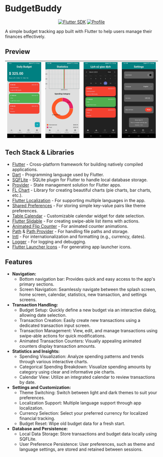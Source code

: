 # BudgetBuddy

<p align="center">
    <a href="https://flutter.dev/"><img alt="Flutter SDK" src="https://img.shields.io/badge/Flutter%20SDK-%3E%3D3.27.0-blue"/></a>
    <a href="https://github.com/CommonHouseCat"><img alt="Profile" src="https://commonhousecat.github.io/badges/profile-badge.svg"/></a>
</p>

A simple budget tracking app built with Flutter to help users manage their finances effectively.

## Preview


| ![Home Screen](previews/Home_screen.jpg) | ![Statistics](previews/Statistic_screen.jpg) | ![Calender](previews/Calender_screen.jpg) | ![Settings](previews/Settings_screen.jpg) |
|------------------------------------------|-----------------------------------------------------|-------------------------------------------|------------------------------------------|

## Tech Stack & Libraries

- [Flutter](https://flutter.dev/) - Cross-platform framework for building natively compiled applications.
- [Dart](https://dart.dev/) - Programming language used by Flutter.
- [SQFLite](https://pub.dev/packages/sqflite) - SQLite plugin for Flutter to handle local database storage.
- [Provider](https://pub.dev/packages/provider) - State management solution for Flutter apps.
- [FL Chart](https://pub.dev/packages/fl_chart) - Library for creating beautiful charts (pie charts, bar charts, etc.).
- [Flutter Localization](https://pub.dev/packages/flutter_localization) - For supporting multiple languages in the app.
- [Shared Preferences](https://pub.dev/packages/shared_preferences) - For storing simple key-value pairs like theme preferences.
- [Table Calendar](https://pub.dev/packages/table_calendar) - Customizable calendar widget for date selection.
- [Flutter Slidable](https://pub.dev/packages/flutter_slidable) - For creating swipe-able list items with actions.
- [Animated Flip Counter](https://pub.dev/packages/animated_flip_counter) - For animated counter animations.
- [Path](https://pub.dev/packages/path) & [Path Provider](https://pub.dev/packages/path_provider) - For handling file paths and storage.
- [Intl](https://pub.dev/packages/intl) - For internationalization and formatting (e.g., currency, dates).
- [Logger](https://pub.dev/packages/logger) - For logging and debugging.
- [Flutter Launcher Icons](https://pub.dev/packages/flutter_launcher_icons) - For generating app launcher icons.

## Features

- **Navigation:**
    - Bottom navigation bar: Provides quick and easy access to the app's primary sections.
    - Screen Navigation: Seamlessly navigate between the splash screen, home screen, calendar, statistics, new transaction, and settings screens.
- **Transaction Handling:**
    - Budget Setup: Quickly define a new budget via an interactive dialog, allowing date selection.
    - Transaction Creation: Easily create new transactions using a dedicated transaction input screen.
    - Transaction Management: View, edit, and manage transactions using swipe-able actions for quick modifications.
    - Animated Transaction Counters: Visually appealing animated counters display transaction amounts.
- **Statistics and Insights:**
    - Spending Visualization: Analyze spending patterns and trends through various interactive charts.
    - Categorical Spending Breakdown: Visualize spending amounts by category using clear and informative pie charts.
    - Calendar View: Utilize an integrated calendar to review transactions by date.
- **Settings and Customization:**
    - Theme Switching: Switch between light and dark themes to suit your preferences.
    - Localization Support: Multiple language support through app localization.
    - Currency Selection: Select your preferred currency for localized financial tracking.
    - Budget Reset: Wipe old budget data for a fresh start.
- **Database and Persistence:**
    - Local Data Storage: Store transactions and budget data locally using SQFLite.
    - User Preference Persistence: User preferences, such as theme and language settings, are stored and retained between sessions.
